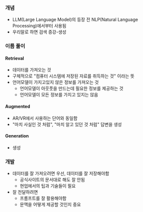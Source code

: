 ### 개념
- LLM(Large Language Model)의 등장 전 NLP(Natural Language Processing)에서부터 사용됨
- 우리말로 하면 검색 증강-생성
### 이름 풀이
#### Retrieval
- 데이터를 가져오는 것
- 구체적으로 "컴퓨터 시스템에 저장된 자료를 취득하는 것" 이라는 뜻
- 언어모델이 가지고있지 않은 정보를 가져오는 것
	- 언어모델이 아웃풋을 만드는데 필요한 정보를 제공하는 것
	- 언어모델이 모든 정보를 가지고 있지는 않음
#### Augmented
- AR/VR에서 사용하는 단어와 동일함
- "마치 사실인 것 처럼", "마치 알고 있던 것 처럼" 답변을 생성
#### Generation
- 생성

### 개발
- 데이터를 잘 가져오려면 우선, 데이터를 잘 저장해야함
	- 공식사이트의 문서대로 해도 잘 안됨
	- 현업에서의 팁과 기술들이 필요
- 잘 전달하려면
	- 프롬프트를 잘 활용해야함
	- 문맥을 어떻게 제공할 것인지 중요

